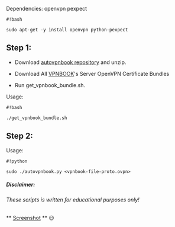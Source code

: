 Dependencies:
openvpn pexpect
```
#!bash

sudo apt-get -y install openvpn python-pexpect
```


## Step 1: ##
* Download [autovpnbook repository](https://bitbucket.org/ruped24/autovpnbook/get/dde5323135e5.zip) and unzip.

* Download All [VPNBOOK](https://www.vpnbook.com/freevpn)'s Server OpenVPN Certificate Bundles 
 
* Run get_vpnbook_bundle.sh.
 


Usage: 
```
#!bash

./get_vpnbook_bundle.sh
```


## Step 2: ##
Usage: 
```
#!python

sudo ./autovpnbook.py <vpnbook-file-proto.ovpn>
```

##### Disclaimer: ######

###### These scripts is written for educational purposes only!

** [Screenshot](https://drive.google.com/open?id=0B79r4wTVj-CZMlBhTnRwTUxUdDA) ** :wink: